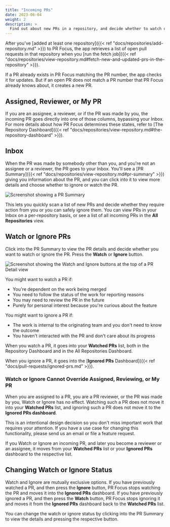 ```yaml
---
title: "Incoming PRs"
date: 2023-06-04
weight: 2
description: >
  Find out about new PRs in a repository, and decide whether to watch or ignore them.
---
```


After you've [added at least one repository]({{< ref "docs/repositories/add-repository.md" >}}) to PR Focus, the app retrieves a list of open pull requests in that repository when you [run the fetch job]({{< ref "docs/repositories/view-repository.md#fetch-new-and-updated-prs-in-the-repository" >}}). 

If a PR already exists in PR Focus matching the PR number, the app checks it for updates. But if an open PR does not match a PR number that PR Focus already knows about, it creates a new PR.

## Assigned, Reviewer, or My PR

If you are an assignee, a reviewer, or if the PR was made by you, the incoming PR goes directly into one of those columns, bypassing your Inbox. For more details about how PR Focus determines these states, refer to [The Repository Dashboard]({{< ref "docs/repositories/view-repository.md#the-repository-dashboard" >}}).

## Inbox

When the PR was made by somebody other than you, and you're not an assignee or a reviewer, the PR goes to your Inbox. You'll see a [PR Summary]({{< ref "docs/repositories/view-repository.md#pr-summary" >}}) giving you information about the PR, and you can click into it to view more details and choose whether to ignore or watch the PR.

![Screenshot showing a PR Summary](/images/pr-summary.png)

This lets you quickly scan a list of new PRs and decide whether they require action from you or you can safely ignore them. You can view PRs in your Inbox on a per-repository basis, or see a list of all incoming PRs in the **All Repositories** view.

## Watch or Ignore PRs

Click into the PR Summary to view the PR details and decide whether you want to watch or ignore the PR. Press the **Watch** or **Ignore** button.

![Screenshot showing the Watch and Ignore buttons at the top of a PR Detail view](/images/watch-or-ignore-buttons.png)

You might want to watch a PR if:

- You're dependent on the work being merged
- You need to follow the status of the work for reporting reasons
- You may need to review the PR in the future
- Purely for personal interest because you're curious about the feature

You might want to ignore a PR if:

- The work is internal to the originating team and you don't need to know the outcome
- You haven't interacted with the PR and don't care about its progress

When you watch a PR, it goes into your **Watched PRs** list, both in the Repository Dashboard and in the All Repositories Dashboard.

When you ignore a PR, it goes into the [**Ignored PRs** Dashboard]({{< ref "docs/pull-requests/ignored-prs.md" >}}).

### Watch or Ignore Cannot Override Assigned, Reviewing, or My PR

When you are assigned to a PR, you are a PR reviewer, or the PR was made by you, Watch or Ignore has no effect. Watching such a PR does not move it into your **Watched PRs** list, and ignoring such a PR does not move it to the **Ignored PRs dashboard**.

This is an intentional design decision so you don't miss important work that requires your attention. If you have a use case for changing this functionality, please send us an email or file a feature request.

If you Watch or Ignore an incoming PR, and later you become a reviewer or an assignee, it moves from your **Watched PRs** list or your **Ignored PRs** dashboard to the respective list.

## Changing Watch or Ignore Status

Watch and Ignore are mutually exclusive options. If you have previously watched a PR, and then press the **Ignore** button, PR Focus stops watching the PR and moves it into the **Ignored PRs** dashboard. If you have previously ignored a PR, and then press the **Watch** button, PR Focus stops ignoring it and moves it from the **Ignored PRs** dashboard back to the **Watched PRs** list.

You can change the watch or ignore status by clicking into the PR Summary to view the details and pressing the respective button.
